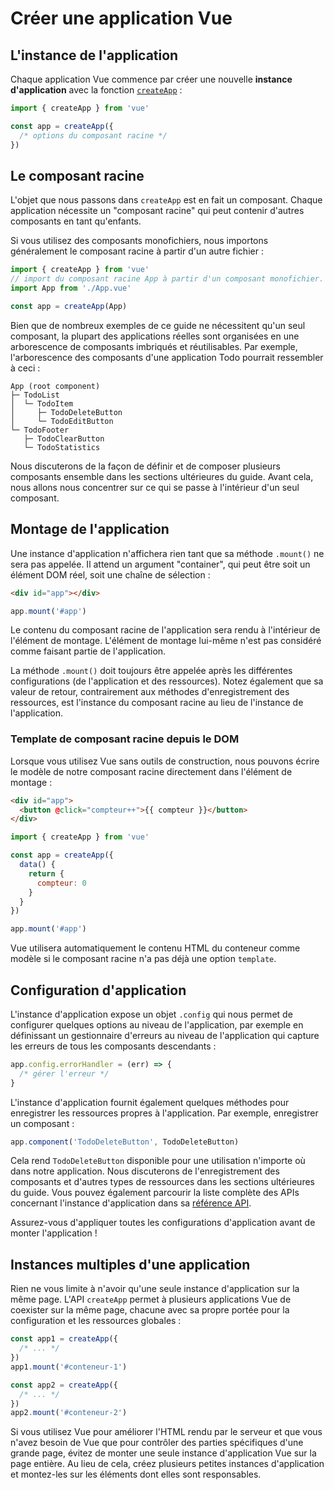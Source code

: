 # Créer une application Vue

## L'instance de l'application

Chaque application Vue commence par créer une nouvelle **instance d'application** avec la fonction [`createApp`](/api/application#createapp) :

```js
import { createApp } from 'vue'

const app = createApp({
  /* options du composant racine */
})
```

## Le composant racine

L'objet que nous passons dans `createApp` est en fait un composant. Chaque application nécessite un "composant racine" qui peut contenir d'autres composants en tant qu'enfants.

Si vous utilisez des composants monofichiers, nous importons généralement le composant racine à partir d'un autre fichier :

```js
import { createApp } from 'vue'
// import du composant racine App à partir d'un composant monofichier.
import App from './App.vue'

const app = createApp(App)
```

Bien que de nombreux exemples de ce guide ne nécessitent qu'un seul composant, la plupart des applications réelles sont organisées en une arborescence de composants imbriqués et réutilisables. Par exemple, l'arborescence des composants d'une application Todo pourrait ressembler à ceci :

```
App (root component)
├─ TodoList
│  └─ TodoItem
│     ├─ TodoDeleteButton
│     └─ TodoEditButton
└─ TodoFooter
   ├─ TodoClearButton
   └─ TodoStatistics
```

Nous discuterons de la façon de définir et de composer plusieurs composants ensemble dans les sections ultérieures du guide. Avant cela, nous allons nous concentrer sur ce qui se passe à l'intérieur d'un seul composant.

## Montage de l'application

Une instance d'application n'affichera rien tant que sa méthode `.mount()` ne sera pas appelée. Il attend un argument "container", qui peut être soit un élément DOM réel, soit une chaîne de sélection :

```html
<div id="app"></div>
```

```js
app.mount('#app')
```

Le contenu du composant racine de l'application sera rendu à l'intérieur de l'élément de montage. L'élément de montage lui-même n'est pas considéré comme faisant partie de l'application.

La méthode `.mount()` doit toujours être appelée après les différentes configurations (de l'application et des ressources). Notez également que sa valeur de retour, contrairement aux méthodes d'enregistrement des ressources, est l'instance du composant racine au lieu de l'instance de l'application.

### Template de composant racine depuis le DOM

Lorsque vous utilisez Vue sans outils de construction, nous pouvons écrire le modèle de notre composant racine directement dans l'élément de montage :

```html
<div id="app">
  <button @click="compteur++">{{ compteur }}</button>
</div>
```

```js
import { createApp } from 'vue'

const app = createApp({
  data() {
    return {
      compteur: 0
    }
  }
})

app.mount('#app')
```

Vue utilisera automatiquement le contenu HTML du conteneur comme modèle si le composant racine n'a pas déjà une option `template`.

## Configuration d'application

L'instance d'application expose un objet `.config` qui nous permet de configurer quelques options au niveau de l'application, par exemple en définissant un gestionnaire d'erreurs au niveau de l'application qui capture les erreurs de tous les composants descendants :

```js
app.config.errorHandler = (err) => {
  /* gérer l'erreur */
}
```

L'instance d'application fournit également quelques méthodes pour enregistrer les ressources propres à l'application. Par exemple, enregistrer un composant :

```js
app.component('TodoDeleteButton', TodoDeleteButton)
```

Cela rend `TodoDeleteButton` disponible pour une utilisation n'importe où dans notre application. Nous discuterons de l'enregistrement des composants et d'autres types de ressources dans les sections ultérieures du guide. Vous pouvez également parcourir la liste complète des APIs concernant l'instance d'application dans sa [référence API](/api/application).

Assurez-vous d'appliquer toutes les configurations d'application avant de monter l'application !

## Instances multiples d'une application

Rien ne vous limite à n'avoir qu'une seule instance d'application sur la même page. L'API `createApp` permet à plusieurs applications Vue de coexister sur la même page, chacune avec sa propre portée pour la configuration et les ressources globales :

```js
const app1 = createApp({
  /* ... */
})
app1.mount('#conteneur-1')

const app2 = createApp({
  /* ... */
})
app2.mount('#conteneur-2')
```

Si vous utilisez Vue pour améliorer l'HTML rendu par le serveur et que vous n'avez besoin de Vue que pour contrôler des parties spécifiques d'une grande page, évitez de monter une seule instance d'application Vue sur la page entière. Au lieu de cela, créez plusieurs petites instances d'application et montez-les sur les éléments dont elles sont responsables.
